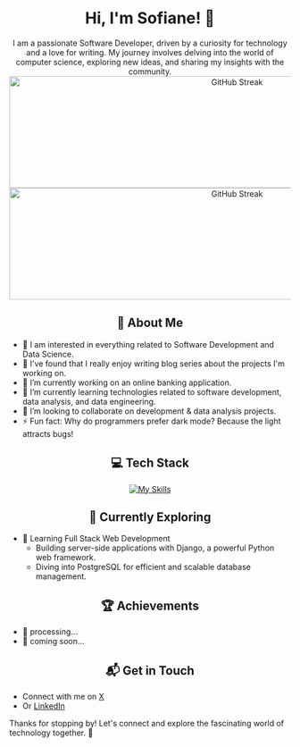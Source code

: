 # <div align="center">Hi, I'm Sofiane! 👋</div>

<div align="center">
I am a passionate Software Developer, driven by a curiosity for technology and a love for writing. 
My journey involves delving into the world of computer science, exploring new ideas, and sharing my insights with the community.
</div>

<div align="center">
  <!-- GitHub Streak -->
  <img src="https://github-readme-streak-stats.herokuapp.com/?user=Camper94&theme=radical" alt="GitHub Streak" style="width:800px;height:200px;">
</div>

<div align="center">
 <!-- Top Languages -->
 <img src="https://github-readme-stats.vercel.app/api/top-langs/?username=Camper94&layout=compact&theme=radical" alt="GitHub Streak" style="width:800px;height:200px;"> 

## 🚀 About Me
</div>

- 🔭 I am interested in everything related to Software Development and Data Science.
- 📝 I've found that I really enjoy writing blog series about the projects I'm working on.
- 🔭 I’m currently working on an online banking application.
- 🌱 I’m currently learning technologies related to software development, data analysis, and data engineering.
- 👯 I’m looking to collaborate on development & data analysis projects.
- ⚡ Fun fact: Why do programmers prefer dark mode? Because the light attracts bugs!

<div align="center">
  
## 💻 Tech Stack

[![My Skills](https://skillicons.dev/icons?i=html,css,js,python,linux,git,bash,react,django,postgres,docker,aws&perline=4)](https://skillicons.dev)

## 🌱 Currently Exploring

</div>

- 🚀 Learning Full Stack Web Development
  - Building server-side applications with Django, a powerful Python web framework.
  - Diving into PostgreSQL for efficient and scalable database management.

<div align="center">
  
## 🏆 Achievements

</div>

- 🌟 processing... 
- 🌟 coming soon...

<div align="center">

## 📬 Get in Touch

</div>

- Connect with me on [X](https://x.com/Sofiane91310826)
- Or [LinkedIn](https://www.linkedin.com/in/sofiane-k-5991mass/)

Thanks for stopping by! Let's connect and explore the fascinating world of technology together. 🚀

